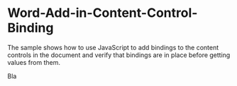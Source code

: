 # Word-Add-in-Content-Control-Binding
The sample shows how to use JavaScript to add bindings to the content controls in the document and verify that bindings are in place before getting values from them. 

Bla 

